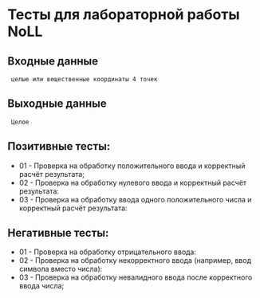 # Тесты для лабораторной работы NoLL
## Входные данные
     целые или вещественные координаты 4 точек
## Выходные данные
     Целое
## Позитивные тесты:
- 01 - Проверка на обработку положительного ввода и корректный расчёт результата;
- 02 - Проверка на обработку нулевого ввода и корректный расчёт результата:
- 03 - Проверка на обработку ввода одного положительного числа и корректный расчёт результата:

## Негативные тесты:
- 01 - Проверка на обработку отрицательного ввода:
- 02 - Проверка на обработку некорректного ввода (например, ввод символа вместо числа):
- 03 - Проверка на обработку невалидного ввода после корректного ввода числа;